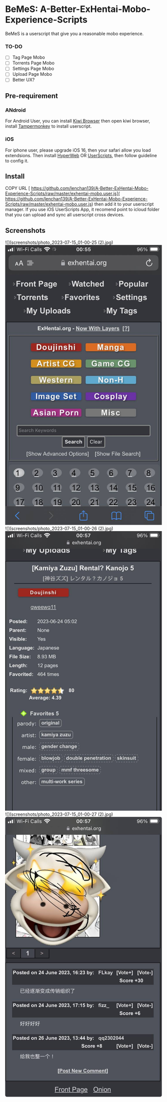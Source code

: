 # BeMeS: A-Better-ExHentai-Mobo-Experience-Scripts
BeMeS is a userscript that give you a reasonable mobo experience.
### TO-DO
 - [ ] Tag Page Mobo
 - [ ] Torrents Page Mobo
 - [ ] Settings Page Mobo
 - [ ] Upload Page Mobo
 - [ ] Better UX?
## Pre-requirement
### ANdroid
For Android User, you can install [Kiwi Browser](https://play.google.com/store/apps/details?id=com.kiwibrowser.browser&hl=en&gl=US) then open kiwi browser, install [Tampermonkey](https://chrome.google.com/webstore/detail/tampermonkey/dhdgffkkebhmkfjojejmpbldmpobfkfo) to install userscript.

### iOS
For iphone user, please upgrade iOS 16, then your safari allow you load extendsions. Then install [HyperWeb](https://apps.apple.com/us/app/hyperweb/id1581824571) OR [UserScripts](https://github.com/quoid/userscripts), then follow guideline to config it.

## Install 
COPY URL [	https://github.com/lenchan139/A-Better-ExHentai-Mobo-Experience-Scripts/raw/master/exhentai-mobo.user.js](	https://github.com/lenchan139/A-Better-ExHentai-Mobo-Experience-Scripts/raw/master/exhentai-mobo.user.js) then add it to your userscript manager. If you use iOS UserScripts App, it recomend point to icloud folder that you can upload and sync all userscript cross devices.

## Screenshots
![](screenshots/photo_2023-07-15_01-00-25 (2).jpg)
![](screenshots/photo_2023-07-15_01-00-25.jpg)
![](screenshots/photo_2023-07-15_01-00-26 (2).jpg)
![](screenshots/photo_2023-07-15_01-00-26.jpg)
![](screenshots/photo_2023-07-15_01-00-27 (2).jpg)
![](screenshots/photo_2023-07-15_01-00-27.jpg)